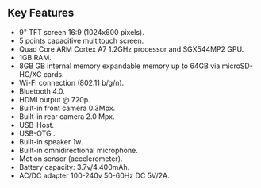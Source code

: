 ## Key Features
* 9" TFT screen 16:9 (1024x600 pixels).
* 5 points capacitive multitouch screen.
* Quad Core ARM Cortex A7 1.2GHz processor and SGX544MP2 GPU.
* 1GB RAM.
* 8GB GB internal memory expandable memory up to 64GB via microSD-HC/XC cards.
* Wi-Fi connection (802.11 b/g/n).
* Bluetooth 4.0.
* HDMI output @ 720p.
* Built-in front camera 0.3Mpx.
* Built-in rear camera 2.0 Mpx.
* USB-Host.
* USB-OTG .
* Built-in speaker 1w.
* Built-in omnidirectional microphone.
* Motion sensor (accelerometer).
* Battery capacity: 3.7v/4.400mAh.
* AC/DC adapter 100-240v 50-60Hz DC 5V/2A.
